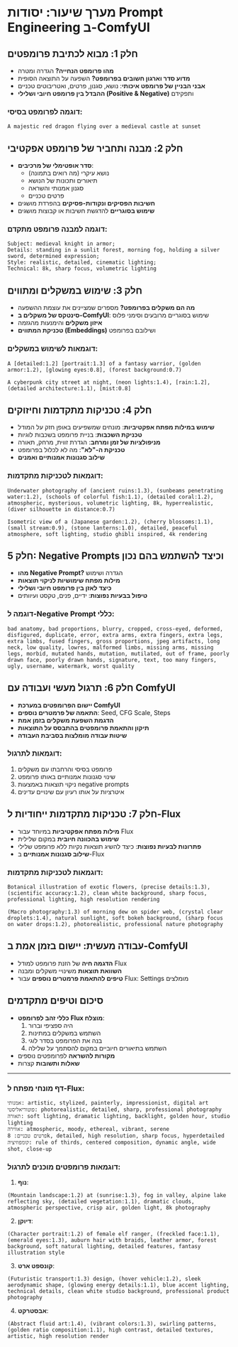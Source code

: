 
# מערך שיעור: יסודות Prompt Engineering ב-ComfyUI

## חלק 1: מבוא לכתיבת פרומפטים
- **מהו פרומפט הנחייה?** הגדרה ומטרה
- **מדוע סדר וארגון חשובים בפרומפט?** השפעה על התוצאה הסופית
- **אבני הבניין של פרומפט איכותי**: נושא, סגנון, פרטים, ואטריבוטים טכניים
- **ההבדל בין פרומפט חיובי ושלילי (Positive & Negative)** ותפקידם

### דוגמה לפרומפט בסיסי:
```
A majestic red dragon flying over a medieval castle at sunset
```

## חלק 2: מבנה ותחביר של פרומפט אפקטיבי 
- **סדר אופטימלי של מרכיבים**:
  - נושא עיקרי (מה רואים בתמונה)
  - תיאורים ותכונות של הנושא
  - סגנון אמנותי והשראה
  - פרטים טכניים
- **חשיבות הפסיקים ונקודות-פסיקים** בהפרדת מושגים
- **שימוש בסוגריים** להדגשת חשיבות או קבוצות מושגים
### דוגמה למבנה פרומפט מתקדם:
```
Subject: medieval knight in armor; 
Details: standing in a sunlit forest, morning fog, holding a silver sword, determined expression; 
Style: realistic, detailed, cinematic lighting; 
Technical: 8k, sharp focus, volumetric lighting
```

## חלק 3: שימוש במשקלים ומתווים
- **מה הם משקלים בפרומפט?** מספרים שמציינים את עוצמת ההשפעה
- **סינטקס של משקלים ב-ComfyUI**: שימוש בסוגריים מרובעים וסימני פלוס
- **איזון משקלים** והימנעות מהגזמה
- **טכניקת המתווים (Embeddings)** ושילובם בפרומפט

### דוגמאות לשימוש במשקלים:
```
A [detailed:1.2] [portrait:1.3] of a fantasy warrior, (golden armor:1.2), [glowing eyes:0.8], (forest background:0.7)
```

```
A cyberpunk city street at night, (neon lights:1.4), [rain:1.2], (detailed architecture:1.1), [mist:0.8]
```

## חלק 4: טכניקות מתקדמות וחיזוקים
- **שימוש במילות מפתח אפקטיביות**: מונחים שמשפיעים באופן חזק על המודל
- **טכניקת השכבות**: בניית פרומפט בשכבות לוגיות
- **מניפולציות של זמן ומרחב**: הגדרת זווית, מרחק, תאורה
- **טכניקת ה-"לא"**: מה לא לכלול בפרומפט
- **שילוב סגנונות אמנותיים ואמנים**

### דוגמאות לטכניקות מתקדמות:
```
Underwater photography of (ancient ruins:1.3), (sunbeams penetrating water:1.2), (schools of colorful fish:1.1), (detailed coral:1.2), atmospheric, mysterious, volumetric lighting, 8k, hyperrealistic, (diver silhouette in distance:0.7)
```

```
Isometric view of a (Japanese garden:1.2), (cherry blossoms:1.1), (small stream:0.9), (stone lanterns:1.0), detailed, peaceful atmosphere, soft lighting, studio ghibli inspired, 4k rendering
```

## חלק 5: Negative Prompts וכיצד להשתמש בהם נכון
- **מהו Negative Prompt?** הגדרה ושימוש
- **מילות מפתח שימושיות לניקוי תוצאות**
- **כיצד לאזן בין פרומפט חיובי ושלילי**
- **טיפול בבעיות נפוצות**: ידיים, פנים, טקסט ועיוותים

### דוגמה ל-Negative Prompt כללי:
```
bad anatomy, bad proportions, blurry, cropped, cross-eyed, deformed, disfigured, duplicate, error, extra arms, extra fingers, extra legs, extra limbs, fused fingers, gross proportions, jpeg artifacts, long neck, low quality, lowres, malformed limbs, missing arms, missing legs, morbid, mutated hands, mutation, mutilated, out of frame, poorly drawn face, poorly drawn hands, signature, text, too many fingers, ugly, username, watermark, worst quality
```

## חלק 6: תרגול מעשי ועבודה עם ComfyUI
- **יישום הפרומפטים במערכת ComfyUI**
- **התאמה של פרמטרים נוספים**: Seed, CFG Scale, Steps
- **הדגמת השפעת משקלים בזמן אמת**
- **תיקון והתאמת פרומפטים בהתבסס על התוצאות**
- **שיטות עבודה מומלצות בסביבת העבודה**

### דוגמאות לתרגול:
1. פרומפט בסיסי והרחבתו עם משקלים
2. שינוי סגנונות אמנותיים באותו פרומפט
3. ניקוי תוצאות באמצעות negative prompts
4. איטרציות על אותו רעיון עם שינויים עדינים



## חלק 7: טכניקות מתקדמות ייחודיות ל-Flux 
- **מילות מפתח אפקטיביות** במיוחד עבור Flux
- **שימוש בהכוונה חיובית** במקום שלילית
- **פתרונות לבעיות נפוצות**: כיצד להשיג תוצאות נקיות ללא פרומפט שלילי
- **שילוב סגנונות אמנותיים** ב-Flux

### דוגמאות לטכניקות מתקדמות:
```
Botanical illustration of exotic flowers, (precise details:1.3), (scientific accuracy:1.2), clean white background, sharp focus, professional lighting, high resolution rendering
```

```
(Macro photography:1.3) of morning dew on spider web, (crystal clear droplets:1.4), natural sunlight, soft bokeh background, (sharp focus on water drops:1.2), photorealistic, professional nature photography
```

## עבודה מעשית: יישום בזמן אמת ב-ComfyUI 
- **הדגמה חיה** של הזנת פרומפט למודל Flux
- **השוואת תוצאות** משינויי משקלים ומבנה
- **טיפים להתאמת פרמטרים נוספים** עבור Flux: Settings מומלצים

## סיכום וטיפים מתקדמים 
- **כללי זהב לפרומפט Flux מוצלח**:
  1. היה ספציפי וברור
  2. השתמש במשקלים במתינות
  3. בנה את הפרומפט בסדר לוגי
  4. השתמש בתיאורים חיוביים במקום להסתמך על שלילה
- **מקורות להשראה** לפרומפטים נוספים
- **שאלות ותשובות** קצרות

---


### דף מונחי מפתח ל-Flux:
```
אמנותי: artistic, stylized, painterly, impressionist, digital art
פוטוריאליסטי: photorealistic, detailed, sharp, professional photography
תאורה: soft lighting, dramatic lighting, backlight, golden hour, studio lighting
אווירה: atmospheric, moody, ethereal, vibrant, serene
פרטים טכניים: 8k, detailed, high resolution, sharp focus, hyperdetailed
קומפוזיציה: rule of thirds, centered composition, dynamic angle, wide shot, close-up
```

### דוגמאות פרומפטים מוכנים לתרגול:
1. **נוף**:
```
(Mountain landscape:1.2) at (sunrise:1.3), fog in valley, alpine lake reflecting sky, (detailed vegetation:1.1), dramatic clouds, atmospheric perspective, crisp air, golden light, 8k photography
```

2. **דיוקן**:
```
(Character portrait:1.2) of female elf ranger, (freckled face:1.1), (emerald eyes:1.3), auburn hair with braids, leather armor, forest background, soft natural lighting, detailed features, fantasy illustration style
```

3. **קונספט ארט**:
```
(Futuristic transport:1.3) design, (hover vehicle:1.2), sleek aerodynamic shape, (glowing energy details:1.1), blue accent lighting, technical details, clean white studio background, professional product photography
```

4. **אבסטרקט**:
```
(Abstract fluid art:1.4), (vibrant colors:1.3), swirling patterns, (golden ratio composition:1.1), high contrast, detailed textures, artistic, high resolution render
```
